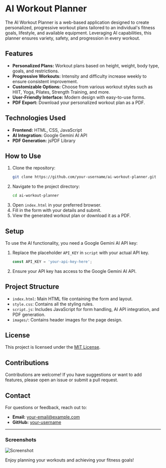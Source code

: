 # AI Workout Planner

The AI Workout Planner is a web-based application designed to create personalized, progressive workout plans tailored to an individual's fitness goals, lifestyle, and available equipment. Leveraging AI capabilities, this planner ensures variety, safety, and progression in every workout.

## Features
- **Personalized Plans:** Workout plans based on height, weight, body type, goals, and restrictions.
- **Progressive Workouts:** Intensity and difficulty increase weekly to ensure consistent improvement.
- **Customizable Options:** Choose from various workout styles such as HIIT, Yoga, Pilates, Strength Training, and more.
- **User-Friendly Interface:** Modern design with easy-to-use forms.
- **PDF Export:** Download your personalized workout plan as a PDF.

## Technologies Used
- **Frontend:** HTML, CSS, JavaScript
- **AI Integration:** Google Gemini AI API
- **PDF Generation:** jsPDF Library

## How to Use
1. Clone the repository:
   ```bash
   git clone https://github.com/your-username/ai-workout-planner.git
   ```
2. Navigate to the project directory:
   ```bash
   cd ai-workout-planner
   ```
3. Open `index.html` in your preferred browser.
4. Fill in the form with your details and submit.
5. View the generated workout plan or download it as a PDF.

## Setup
To use the AI functionality, you need a Google Gemini AI API key:
1. Replace the placeholder `API_KEY` in `script` with your actual API key.
   ```javascript
   const API_KEY = 'your-api-key-here';
   ```
2. Ensure your API key has access to the Google Gemini AI API.

## Project Structure
- `index.html`: Main HTML file containing the form and layout.
- `style.css`: Contains all the styling rules.
- `script.js`: Includes JavaScript for form handling, AI API integration, and PDF generation.
- `images/`: Contains header images for the page design.

## License
This project is licensed under the [MIT License](LICENSE).

## Contributions
Contributions are welcome! If you have suggestions or want to add features, please open an issue or submit a pull request.

## Contact
For questions or feedback, reach out to:
- **Email:** your-email@example.com
- **GitHub:** [your-username](https://github.com/your-username)

---
### Screenshots
![Screenshot](images/screenshot.jpg)

Enjoy planning your workouts and achieving your fitness goals!

